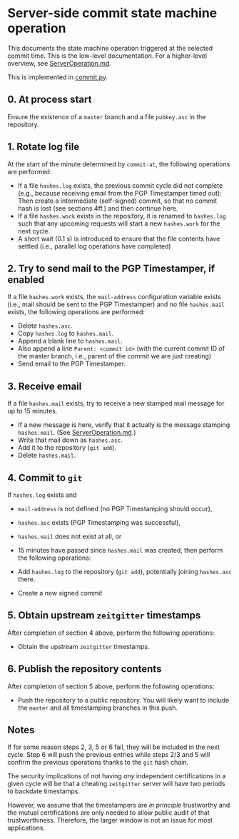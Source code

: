 # Server-side commit state machine operation

This documents the state machine operation triggered at the
selected commit time. This is the low-level documentation. For a
higher-level overview, see [ServerOperation.md](./ServerOperation.md).

This is implemented in [commit.py](../server/zeitgitter/commit.py).

## 0. At process start

Ensure the existence of a `master` branch and a file `pubkey.asc`
in the repository.

## 1. Rotate log file

At the start of the minute determined by `commit-at`, the following
operations are performed:

- If a file `hashes.log` exists, the previous commit cycle did not
  complete (e.g., because receiving email from the PGP Timestamper timed
  out): Then create a intermediate (self-signed) commit, so that no
  commit hash is lost (see sections 4ff.) and then continue here.
- If a file `hashes.work` exists in the repository, it is renamed to
  `hashes.log` such that any upcoming requests will start a new
  `hashes.work` for the next cycle.
- A short wait (0.1 s) is introduced to ensure that the file contents have
  settled (i.e., parallel log operations have completed)

## 2. Try to send mail to the PGP Timestamper, if enabled

If a file `hashes.work` exists, the `mail-address` configuration 
variable exists (i.e., mail should be sent to the PGP Timestamper) and 
*no* file `hashes.mail` exists, the following operations are performed:

- Delete `hashes.asc`.
- Copy `hashes.log` to `hashes.mail`.
- Append a blank line to `hashes.mail`.
- Also append a line `Parent: <commit id>` (with the current commit ID
  of the master branch, i.e., parent of the commit we are just creating)
- Send email to the PGP Timestamper.

## 3. Receive email

If a file `hashes.mail` exists, try to receive a new stamped mail message
for up to 15 minutes.

- If a new message is here, verify that it actually is the message
  stamping `hashes.mail`. (See [ServerOperation.md](./ServerOperation.md).)
- Write that mail down as `hashes.asc`.
- Add it to the repository (`git add`).
- Delete `hashes.mail`.

## 4. Commit to `git`

If `hashes.log` exists and
- `mail-address` is not defined (no PGP Timestamping should occur),
- `hashes.asc` exists (PGP Timestamping was successful),
- `hashes.mail` does not exist at all, or
- 15 minutes have passed since `hashes.mail` was created,
then perform the following operations:

- Add `hashes.log` to the repository (`git add`), potentially joining
  `hashes.asc` there.
- Create a new signed commit

## 5. Obtain upstream `zeitgitter` timestamps

After completion of section 4 above, perform the following operations:

- Obtain the upstream `zeitgitter` timestamps.

## 6. Publish the repository contents

After completion of section 5 above, perform the following operations:

- Push the repository to a public repository. You will likely want to
  include the `master` and all timestamping branches in this push.

## Notes

If for some reason steps 2, 3, 5 or 6 fail, they will be included in 
the next cycle. Step 6 will push the previous entries while steps 2/3 
and 5 will confirm the previous operations thanks to the `git` hash 
chain.

The security implications of not having *any* independent 
certifications in a given cycle will be that a cheating `zeitgitter` server 
will have two periods to backdate timestamps.

However, we assume that the timestampers are *in principle* trustworthy 
and the mutual certifications are only needed to allow public audit of 
that trustworthiness. Therefore, the larger window is not an issue for
most applications.
